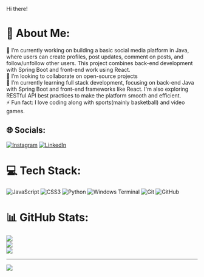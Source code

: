 Hi there!

# 💫 About Me:
🔭 I’m currently working on building a basic social media platform in Java, where users can create profiles, post updates, comment on posts, and follow/unfollow other users. This project combines back-end development with Spring Boot and front-end work using React.<br>👯 I’m looking to collaborate on open-source projects<br>🌱 I’m currently learning full stack development, focusing on back-end Java with Spring Boot and front-end frameworks like React. I'm also exploring RESTful API best practices to make the platform smooth and efficient.<br>⚡ Fun fact: I love coding along with sports(mainly basketball) and video games.


## 🌐 Socials:
[![Instagram](https://img.shields.io/badge/Instagram-%23E4405F.svg?logo=Instagram&logoColor=white)](https://instagram.com/andrew.liiiiiii) [![LinkedIn](https://img.shields.io/badge/LinkedIn-%230077B5.svg?logo=linkedin&logoColor=white)](https://www.linkedin.com/in/andrew-li-611a34278/) 

# 💻 Tech Stack:
![JavaScript](https://img.shields.io/badge/javascript-%23323330.svg?style=for-the-badge&logo=javascript&logoColor=%23F7DF1E) ![CSS3](https://img.shields.io/badge/css3-%231572B6.svg?style=for-the-badge&logo=css3&logoColor=white) ![Python](https://img.shields.io/badge/python-3670A0?style=for-the-badge&logo=python&logoColor=ffdd54) ![Windows Terminal](https://img.shields.io/badge/Windows%20Terminal-%234D4D4D.svg?style=for-the-badge&logo=windows-terminal&logoColor=white) ![Git](https://img.shields.io/badge/git-%23F05033.svg?style=for-the-badge&logo=git&logoColor=white) ![GitHub](https://img.shields.io/badge/github-%23121011.svg?style=for-the-badge&logo=github&logoColor=white)
# 📊 GitHub Stats:
![](https://github-readme-stats.vercel.app/api?username=AndrewL05&theme=radical&hide_border=false&include_all_commits=false&count_private=false)<br/>
![](https://github-readme-streak-stats.herokuapp.com/?user=AndrewL05&theme=radical&hide_border=false)<br/>
![](https://github-readme-stats.vercel.app/api/top-langs/?username=AndrewL05&theme=radical&hide_border=false&include_all_commits=false&count_private=false&layout=compact)

---
[![](https://visitcount.itsvg.in/api?id=AndrewL05&icon=0&color=3)](https://visitcount.itsvg.in)

<!-- Proudly created with GPRM ( https://gprm.itsvg.in ) -->
